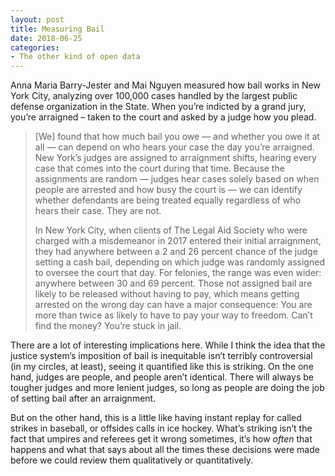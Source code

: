 ```yaml
---
layout: post
title: Measuring Bail
date: 2018-06-25
categories: 
- The other kind of open data
---
```


Anna Maria Barry-Jester and Mai Nguyen measured how bail works in New York City, analyzing over 100,000 cases handled by the largest public defense organization in the State. When you’re indicted by a grand jury, you’re arraigned – taken to the court and asked by a judge how you plead.  

> [We] found that how much bail you owe — and whether you owe it at all — can depend on who hears your case the day you’re arraigned. New York’s judges are assigned to arraignment shifts, hearing every case that comes into the court during that time. Because the assignments are random — judges hear cases solely based on when people are arrested and how busy the court is — we can identify whether defendants are being treated equally regardless of who hears their case. They are not.
> 
> In New York City, when clients of The Legal Aid Society who were charged with a misdemeanor in 2017 entered their initial arraignment, they had anywhere between a 2 and 26 percent chance of the judge setting a cash bail, depending on which judge was randomly assigned to oversee the court that day. For felonies, the range was even wider: anywhere between 30 and 69 percent. Those not assigned bail are likely to be released without having to pay, which means getting arrested on the wrong day can have a major consequence: You are more than twice as likely to have to pay your way to freedom. Can’t find the money? You’re stuck in jail.

There are a lot of interesting implications here. While I think the idea that the justice system’s imposition of bail is inequitable isn’t terribly controversial (in my circles, at least), seeing it quantified like this is striking. On the one hand, judges are people, and people aren’t identical. There will always be tougher judges and more lenient judges, so long as people are doing the job of setting bail after an arraignment.

But on the other hand, this is a little like having instant replay for called strikes in baseball, or offsides calls in ice hockey. What’s striking isn’t the fact that umpires and referees get it wrong sometimes, it’s how *often* that happens and what that says about all the times these decisions were made before we could review them qualitatively or quantitatively. 
